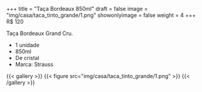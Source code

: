+++
title = "Taça Bordeaux 850ml"
draft = false
image = "img/casa/taca_tinto_grande/1.png"
showonlyimage = false
weight = 4
+++
<span class="price">R$ 120</span>
<!--more-->

Taça Bordeaux Grand Cru.

- 1 unidade
- 850ml
- De cristal
- Marca: Strauss


{{< gallery >}}
{{< figure src="img/casa/taca_tinto_grande/1.png" >}}
{{< /gallery >}}

